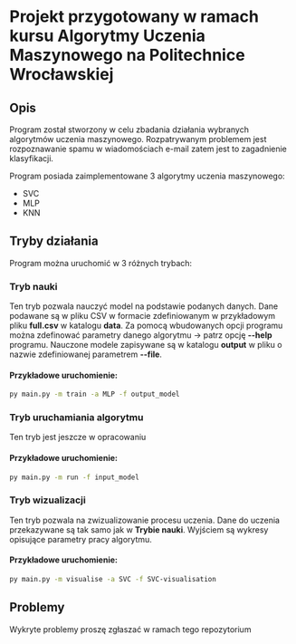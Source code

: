 # Projekt przygotowany w ramach kursu **Algorytmy Uczenia Maszynowego** na **Politechnice Wrocławskiej**

## Opis
Program został stworzony w celu zbadania działania wybranych algorytmów uczenia maszynowego. Rozpatrywanym problemem jest rozpoznawanie spamu w wiadomościach e-mail zatem jest to zagadnienie klasyfikacji.

Program posiada zaimplementowane 3 algorytmy uczenia maszynowego:
- SVC
- MLP
- KNN

## Tryby działania 
Program można uruchomić w 3 różnych trybach:
### Tryb nauki
Ten tryb pozwala nauczyć model na podstawie podanych danych. Dane podawane są w pliku CSV w formacie zdefiniowanym w przykładowym pliku __full.csv__ w katalogu __data__.
Za pomocą wbudowanych opcji programu można zdefinować parametry danego algorytmu -> patrz opcję __--help__ programu.
Nauczone modele zapisywane są w katalogu **output** w pliku o nazwie zdefiniowanej parametrem **--file**.
#### Przykładowe uruchomienie:
```bash
py main.py -m train -a MLP -f output_model
```

### Tryb uruchamiania algorytmu
Ten tryb jest jeszcze w opracowaniu
#### Przykładowe uruchomienie:
```bash
py main.py -m run -f input_model
```

### Tryb wizualizacji
Ten tryb pozwala na zwizualizowanie procesu uczenia. Dane do uczenia przekazywane są tak samo jak w **Trybie nauki**.
Wyjściem są wykresy opisujące parametry pracy algorytmu.
#### Przykładowe uruchomienie:
```bash
py main.py -m visualise -a SVC -f SVC-visualisation
```

## Problemy
Wykryte problemy proszę zgłaszać w ramach tego repozytorium